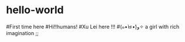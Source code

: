 # hello-world
#First time here
#Hi!!humans!
#Xu Lei here !!!
#(๑•̀ㅂ•́)و✧ a girl with rich imagination ;; 

